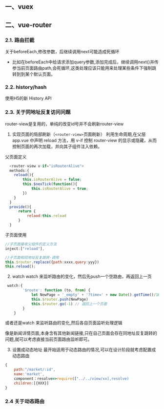 ## 一、vuex
 

## 二、vue-router
### 2.1. 路由拦截
 关于beforeEach,修改参数，后继续调用next可能造成死循环
* 比如在beforeEach中给请求添加query参数,添加完成后，继续调用next()并传参当前页面路由path,会死循环,这类处理应该只能用来处理某些条件下强制跳转到到某个默认页面。

### 2.2. history/hash
使用H5的新 History API

### 2.3. 关于同地址反复访问问题
router-view是复用的，单纯的改变id号并不会刷新router-view
1. 实现页面的局部刷新（`<router-view>`页面刷新）
利用生命周期,在父层 app.vue 中声明 reload 方法，用 v-if 控制 router-view 的显示或隐藏，从而控制页面的再次加载，并向其子组件注入依赖。

父页面定义
````javascript
  <router-view v-if="isRouterAlive">
  methods:{
    reload(){
        this.isRouterAlive = false;
        this.$nexTick(function(){
            this.isRouterAlive = true;
        })
    }
  }
  provide(){
      return {
          relaod:this.reload
      }
  }
````
子页面使用
````javascript
//子页面接收父组件的定义方法
inject:["reload"],

//子页面相同地址反复跳转-调用
this.$router.replace({path:xxxx,query:yyy})
this.reload();
````

2. watch
watch 来监听路由的变化，然后先push一个空路由，再返回上一页
````javascript
 watch:{
        '$route': function (to, from) {
            let NewPage = '_empty' + '?time=' + new Date().getTime()/1000 //定义一个空页面
            this.$router.push(NewPage)
            this.$router.go(-1) // 返回上一个页面
        }  
    }
````
或者还是watch 来监听路由的变化,然后各自页面监听处理逻辑

像是新闻详情页面,本身含有其他新闻链接,只在自己页面会存在同地址反复跳转的问题,就可以考虑直接当前页面路由监听即可。

3. 设置成动态地址
最开始适用于动态路由的情况,可以在设计阶段就考虑配置成动态路由

````javascript
{
    path:"/market/:id",
    name:'market',
    component：resolve=>require(["../../view/xx],resolve)
    children:[{XXX}]
}
````
  
### 2.4 关于动态路由

